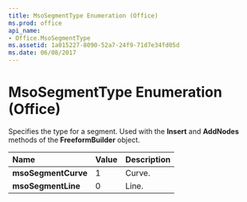 ```yaml
---
title: MsoSegmentType Enumeration (Office)
ms.prod: office
api_name:
- Office.MsoSegmentType
ms.assetid: 1a015227-8090-52a7-24f9-71d7e34fd05d
ms.date: 06/08/2017
---
```



# MsoSegmentType Enumeration (Office)

Specifies the type for a segment. Used with the  **Insert** and **AddNodes** methods of the **FreeformBuilder** object.



|Name|Value|Description|
|:-----|:-----|:-----|
|**msoSegmentCurve**|1|Curve.|
|**msoSegmentLine**|0|Line.|

